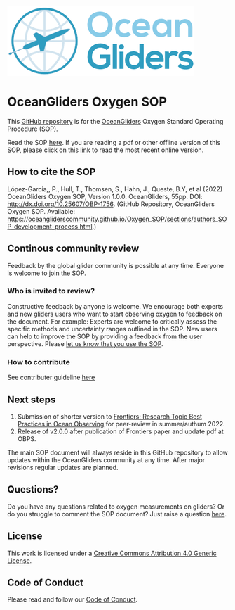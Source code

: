 ![oceangliders](images/logo-ocean-gliders.png)

# OceanGliders Oxygen SOP

This [GitHub repository](https://github.com/OceanGlidersCommunity/Oxygen_SOP) is for the [OceanGliders](https://www.oceangliders.org) Oxygen Standard Operating Procedure (SOP). 

Read the SOP [here](https://oceangliderscommunity.github.io/Oxygen_SOP/sections/authors_SOP_development_process.html). 
If you are reading a pdf or other offline version of this SOP, please click on this [link](https://oceangliderscommunity.github.io/Oxygen_SOP/sections/authors_SOP_development_process.html) to read the most recent online version.

## How to cite the SOP
López-García,, P., Hull, T., Thomsen, S., Hahn, J., Queste, B.Y, et al (2022) 
OceanGliders Oxygen SOP, Version 1.0.0. OceanGliders, 55pp. DOI: http://dx.doi.org/10.25607/OBP-1756. 
(GitHub Repository, OceanGliders Oxygen SOP. 
Available: https://oceangliderscommunity.github.io/Oxygen_SOP/sections/authors_SOP_development_process.html.)

## Continous community review
Feedback by the global glider community is possible at any time. 
Everyone is welcome to join the SOP.

### Who is invited to review?
Constructive feedback by anyone is welcome. 
We encourage both experts and new gliders users who want to start observing oxygen to feedback on the document. 
For example: Experts are welcome to critically assess the specific methods and uncertainty ranges outlined in the SOP. 
New users can help to improve the SOP by providing a feedback from the user perspective. 
Please [let us know that you use the SOP](https://github.com/OceanGlidersCommunity/Oxygen_SOP/discussions).

### How to contribute
See contributer guideline [here](https://github.com/OceanGlidersCommunity/Oxygen_SOP/blob/main/CONTRIBUTING.md)

## Next steps
1) Submission of shorter version to [Frontiers: Research Topic Best Practices in Ocean Observing](https://www.frontiersin.org/research-topics/7173/best-practices-in-ocean-observing) for peer-review in summer/authum 2022.
2) Release of v2.0.0 after publication of Frontiers paper and update pdf at OBPS.

The main SOP document will always reside in this GitHub repository to allow updates within the OceanGliders community at any time. 
After major revisions regular updates are planned.

## Questions?
Do you have any questions related to oxygen measurements on gliders?
Or do you struggle to comment the SOP document? 
Just raise a question [here](https://github.com/OceanGlidersCommunity/Oxygen_SOP/discussions).

## License
This work is licensed under a [Creative Commons Attribution 4.0 Generic License](https://creativecommons.org/licenses/by/4.0/).

## Code of Conduct
Please read and follow our [Code of Conduct](https://github.com/OceanGlidersCommunity/Oxygen_SOP/blob/main/CODE_OF_CONDUCT.md).

